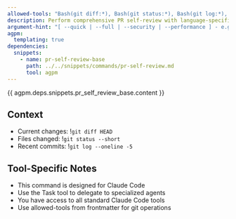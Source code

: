 ```yaml
---
allowed-tools: "Bash(git diff:*), Bash(git status:*), Bash(git log:*), Task, Grep, Read"
description: Perform comprehensive PR self-review with language-specific checks
argument-hint: "[ --quick | --full | --security | --performance ] - e.g., \"--quick\" for basic checks only"
agpm:
  templating: true
dependencies:
  snippets:
    - name: pr-self-review-base
      path: ../../snippets/commands/pr-self-review.md
      tool: agpm
---
```


{{ agpm.deps.snippets.pr_self_review_base.content }}

## Context

- Current changes: !`git diff HEAD`
- Files changed: !`git status --short`
- Recent commits: !`git log --oneline -5`

## Tool-Specific Notes

- This command is designed for Claude Code
- Use the Task tool to delegate to specialized agents
- You have access to all standard Claude Code tools
- Use allowed-tools from frontmatter for git operations
